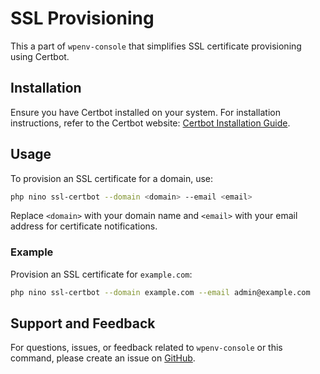 
# SSL Provisioning

This a part of `wpenv-console` that simplifies SSL certificate provisioning using Certbot.

## Installation

Ensure you have Certbot installed on your system. For installation instructions, refer to the Certbot website: [Certbot Installation Guide](https://certbot.eff.org/).

## Usage

To provision an SSL certificate for a domain, use:

```bash
php nino ssl-certbot --domain <domain> --email <email>
```

Replace `<domain>` with your domain name and `<email>` with your email address for certificate notifications.

### Example

Provision an SSL certificate for `example.com`:

```bash
php nino ssl-certbot --domain example.com --email admin@example.com
```


## Support and Feedback

For questions, issues, or feedback related to `wpenv-console` or this command, please create an issue on [GitHub](https://github.com/devuri/wpenv-console/issues).
